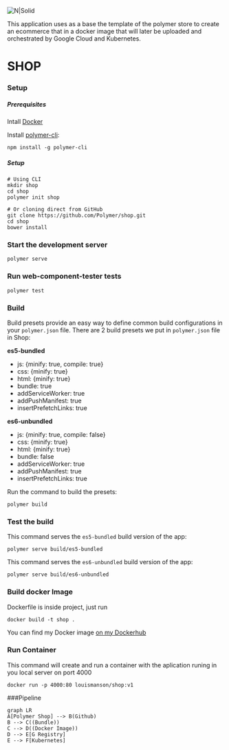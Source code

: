 ![N|Solid](http://www.maestriasenensenada.mx/images/modulos/cetys_universidad-logo.png)

This application uses as a base the template of the polymer store to create an ecommerce that in a docker image that will later be uploaded and orchestrated by Google Cloud and Kubernetes.

# SHOP

### Setup

##### Prerequisites

Intall [Docker](https://www.docker.com)

Install [polymer-cli](https://github.com/Polymer/polymer-cli):

    npm install -g polymer-cli


##### Setup
    # Using CLI
    mkdir shop
    cd shop
    polymer init shop

    # Or cloning direct from GitHub
    git clone https://github.com/Polymer/shop.git
    cd shop
    bower install

### Start the development server

    polymer serve

### Run web-component-tester tests

    polymer test

### Build

Build presets provide an easy way to define common build configurations in your `polymer.json` file. There are 2 build presets we put in `polymer.json` file in Shop:

**es5-bundled**

- js: {minify: true, compile: true}
- css: {minify: true}
- html: {minify: true}
- bundle: true
- addServiceWorker: true
- addPushManifest: true
- insertPrefetchLinks: true

**es6-unbundled**

- js: {minify: true, compile: false}
- css: {minify: true}
- html: {minify: true}
- bundle: false
- addServiceWorker: true
- addPushManifest: true
- insertPrefetchLinks: true

Run the command to build the presets:

    polymer build

### Test the build

This command serves the `es5-bundled` build version of the app:

    polymer serve build/es5-bundled

This command serves the `es6-unbundled` build version of the app:

    polymer serve build/es6-unbundled

### Build docker Image
Dockerfile is inside project, just run 

    docker build -t shop .

You can find my Docker image [on my Dockerhub](https://hub.docker.com/r/louismanson/shop/)

### Run Container
This command will create and run a container with the aplication runing in you local server on port 4000

    docker run -p 4000:80 louismanson/shop:v1

###Pipeline

```mermaid
graph LR
A[Polymer Shop] --> B(Github)
B --> C((Bundle))
C --> D((Docker Image))
D --> E[G Registry]
E --> F[Kubernetes]

```
